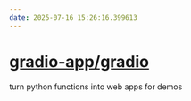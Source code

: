 ```yaml
---
date: 2025-07-16 15:26:16.399613
---
```


# [gradio-app/gradio](https://github.com/gradio-app/gradio)

turn python functions into web apps for demos